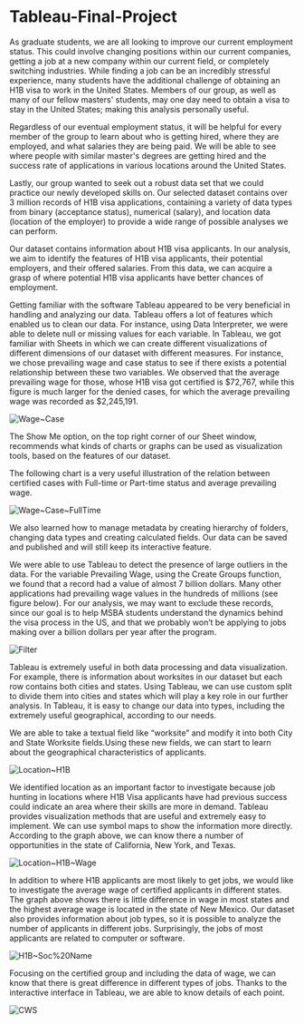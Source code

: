 # Tableau-Final-Project

As graduate students, we are all looking to improve our current employment status. This could involve changing positions within our current companies, getting a job at a new company within our current field, or completely switching industries. While finding a job can be an incredibly stressful experience, many students have the additional challenge of obtaining an H1B visa to work in the United States. Members of our group, as well as many of our fellow masters' students, may one day need to obtain a visa to stay in the United States; making this analysis personally useful.

Regardless of our eventual employment status, it will be helpful for every member of the group to learn about who is getting hired, where they are employed, and what salaries they are being paid. We will be able to see where people with similar master's degrees are getting hired and the success rate of applications in various locations around the United States.

Lastly, our group wanted to seek out a robust data set that we could practice our newly developed skills on. Our selected dataset contains over 3 million records of H1B visa applications, containing a variety of data types from binary (acceptance status), numerical (salary), and location data (location of the employer) to provide a wide range of possible analyses we can perform.

Our dataset contains information about H1B visa applicants. In our analysis, we aim to identify the features of H1B visa applicants, their potential employers, and their offered salaries. From this data, we can acquire a grasp of where potential H1B visa applicants have better chances of employment.

Getting familiar with the software Tableau appeared to be very beneficial in handling and analyzing our data. Tableau offers a lot of features which enabled us to clean our data. For instance, using Data Interpreter, we were able to delete null or missing values for each variable. In Tableau, we got familiar with Sheets in which we can create different visualizations of different dimensions of our dataset with different measures. For instance, we chose prevailing wage and case status to see if there exists a potential relationship between these two variables. We observed that the average prevailing wage for those, whose H1B visa got certified is $72,767, while this figure is much larger for the denied cases, for which the average prevailing wage was recorded as $2,245,191. 

![Wage~Case](https://github.com/zjiwei/Tableau-Final-Project/blob/master/Wage~CaseStatus.PNG)

The Show Me option, on the top right corner of our Sheet window,  recommends what kinds of charts or graphs can be used as visualization tools, based on the features of our dataset.

The following chart is a very useful illustration of the relation between certified cases with Full-time or Part-time status and average prevailing wage.

![Wage~Case~FullTime](https://github.com/zjiwei/Tableau-Final-Project/blob/master/Wage~CaseStatus~FullTime.PNG)

We also learned how to manage metadata by creating hierarchy of folders, changing data types and creating calculated fields. Our data can be saved and published and will still keep its interactive feature. 

We were able to use Tableau to detect the presence of large outliers in the data. For the variable Prevailing Wage, using the Create Groups function, we found that a record had a value of almost 7 billion dollars. Many other applications had prevailing wage values in the hundreds of millions (see figure below). For our analysis, we may want to exclude these records, since our goal is to help MSBA students understand the dynamics behind the visa process in the US, and that we probably won’t be applying to jobs making over a billion dollars per year after the program.

![Filter](https://github.com/zjiwei/Tableau-Final-Project/blob/master/Filter.png)

Tableau is extremely useful in both data processing and data visualization. For example, there is information about worksites in our dataset but each row contains both cities and states. Using Tableau, we can use custom split to divide them into cities and states which will play a key role in our further analysis. In Tableau, it is easy to change our data into types, including the extremely useful geographical, according to our needs. 

We are able to take a textual field like “worksite” and modify it into both City and State Worksite fields.Using these new fields, we can start to learn about the geographical characteristics of applicants.

![Location~H1B](https://github.com/zjiwei/Tableau-Final-Project/blob/master/Location~H1B.PNG)

We identified location as an important factor to investigate because job hunting in locations where H1B Visa applicants have had previous success could indicate an area where their skills are more in demand. Tableau provides visualization methods that are useful and extremely easy to implement. We can use symbol maps to show the information more directly. According to the graph above, we can know there a number of opportunities in the state of California, New York, and Texas. 

![Location~H1B~Wage](https://github.com/zjiwei/Tableau-Final-Project/blob/master/Location~H1B~Wage.PNG)

In addition to where H1B applicants are most likely to get jobs, we would like to investigate the average wage of certified applicants in different states. The graph above shows there is little difference in wage in most states and the highest average wage is located in the state of New Mexico.
Our dataset also provides information about job types, so it is possible to analyze the number of applicants in different jobs. Surprisingly, the jobs of most applicants are related to computer or software.

![H1B~Soc%20Name](https://github.com/zjiwei/Tableau-Final-Project/blob/master/H1B~Soc%20Name.PNG)

Focusing on the certified group and including the data of wage, we can know that there is great difference in different types of jobs. Thanks to the interactive interface in Tableau, we are able to know details of each point.

![CWS](https://github.com/zjiwei/Tableau-Final-Project/blob/master/CWS.PNG)

